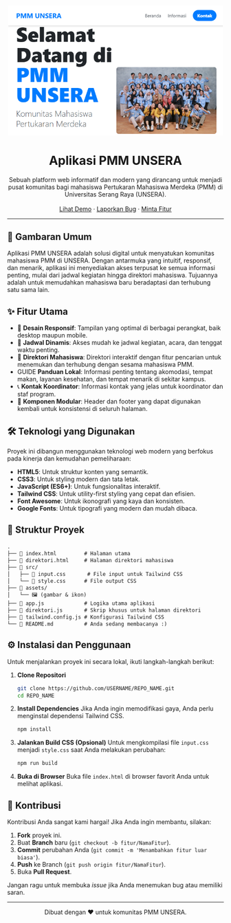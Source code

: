 <p align="center">
  <img src="g.png" width="500" />
</p>

<h1 align="center">Aplikasi PMM UNSERA</h1>

<p align="center">
  Sebuah platform web informatif dan modern yang dirancang untuk menjadi pusat komunitas bagi mahasiswa Pertukaran Mahasiswa Merdeka (PMM) di Universitas Serang Raya (UNSERA).
  <br />
  <br />
  <a href="#">Lihat Demo</a>
  ·
  <a href="https://github.com/USERNAME/REPO_NAME/issues">Laporkan Bug</a>
  ·
  <a href="https://github.com/USERNAME/REPO_NAME/issues">Minta Fitur</a>
</p>

---

## 🚀 Gambaran Umum

Aplikasi PMM UNSERA adalah solusi digital untuk menyatukan komunitas mahasiswa PMM di UNSERA. Dengan antarmuka yang intuitif, responsif, dan menarik, aplikasi ini menyediakan akses terpusat ke semua informasi penting, mulai dari jadwal kegiatan hingga direktori mahasiswa. Tujuannya adalah untuk memudahkan mahasiswa baru beradaptasi dan terhubung satu sama lain.

## ✨ Fitur Utama

*   📱 **Desain Responsif**: Tampilan yang optimal di berbagai perangkat, baik desktop maupun mobile.
*   📅 **Jadwal Dinamis**: Akses mudah ke jadwal kegiatan, acara, dan tenggat waktu penting.
*   👤 **Direktori Mahasiswa**: Direktori interaktif dengan fitur pencarian untuk menemukan dan terhubung dengan sesama mahasiswa PMM.
*    GUIDE **Panduan Lokal**: Informasi penting tentang akomodasi, tempat makan, layanan kesehatan, dan tempat menarik di sekitar kampus.
*   📞 **Kontak Koordinator**: Informasi kontak yang jelas untuk koordinator dan staf program.
*   🧩 **Komponen Modular**: Header dan footer yang dapat digunakan kembali untuk konsistensi di seluruh halaman.

## 🛠️ Teknologi yang Digunakan

Proyek ini dibangun menggunakan teknologi web modern yang berfokus pada kinerja dan kemudahan pemeliharaan:

*   **HTML5**: Untuk struktur konten yang semantik.
*   **CSS3**: Untuk styling modern dan tata letak.
*   **JavaScript (ES6+)**: Untuk fungsionalitas interaktif.
*   **Tailwind CSS**: Untuk utility-first styling yang cepat dan efisien.
*   **Font Awesome**: Untuk ikonografi yang kaya dan konsisten.
*   **Google Fonts**: Untuk tipografi yang modern dan mudah dibaca.

## 📁 Struktur Proyek

```
.
├── 📄 index.html         # Halaman utama
├── 📄 direktori.html     # Halaman direktori mahasiswa
├── 📁 src/
│   ├── 📄 input.css       # File input untuk Tailwind CSS
│   └── 📄 style.css      # File output CSS
├── 📁 assets/
│   └── 🖼️ (gambar & ikon)
├── 📄 app.js             # Logika utama aplikasi
├── 📄 direktori.js       # Skrip khusus untuk halaman direktori
├── 📄 tailwind.config.js # Konfigurasi Tailwind CSS
└── 📄 README.md          # Anda sedang membacanya :)
```

## ⚙️ Instalasi dan Penggunaan

Untuk menjalankan proyek ini secara lokal, ikuti langkah-langkah berikut:

1.  **Clone Repositori**
    ```bash
    git clone https://github.com/USERNAME/REPO_NAME.git
    cd REPO_NAME
    ```

2.  **Install Dependencies**
    Jika Anda ingin memodifikasi gaya, Anda perlu menginstal dependensi Tailwind CSS.
    ```bash
    npm install
    ```

3.  **Jalankan Build CSS (Opsional)**
    Untuk mengkompilasi file `input.css` menjadi `style.css` saat Anda melakukan perubahan:
    ```bash
    npm run build
    ```

4.  **Buka di Browser**
    Buka file `index.html` di browser favorit Anda untuk melihat aplikasi.

## 🤝 Kontribusi

Kontribusi Anda sangat kami hargai! Jika Anda ingin membantu, silakan:

1.  **Fork** proyek ini.
2.  Buat **Branch** baru (`git checkout -b fitur/NamaFitur`).
3.  **Commit** perubahan Anda (`git commit -m 'Menambahkan fitur luar biasa'`).
4.  **Push** ke Branch (`git push origin fitur/NamaFitur`).
5.  Buka **Pull Request**.

Jangan ragu untuk membuka *issue* jika Anda menemukan bug atau memiliki saran.

---

<p align="center">Dibuat dengan ❤️ untuk komunitas PMM UNSERA.</p>
